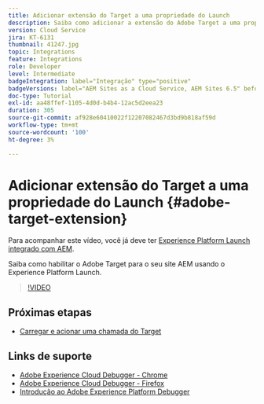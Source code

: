 ```yaml
---
title: Adicionar extensão do Target a uma propriedade do Launch
description: Saiba como adicionar a extensão do Adobe Target a uma propriedade do Adobe Experience Platform Launch.
version: Cloud Service
jira: KT-6131
thumbnail: 41247.jpg
topic: Integrations
feature: Integrations
role: Developer
level: Intermediate
badgeIntegration: label="Integração" type="positive"
badgeVersions: label="AEM Sites as a Cloud Service, AEM Sites 6.5" before-title="false"
doc-type: Tutorial
exl-id: aa48ffef-1105-4d0d-b4b4-12ac5d2eea23
duration: 305
source-git-commit: af928e60410022f12207082467d3bd9b818af59d
workflow-type: tm+mt
source-wordcount: '100'
ht-degree: 3%

---
```


# Adicionar extensão do Target a uma propriedade do Launch {#adobe-target-extension}

Para acompanhar este vídeo, você já deve ter [Experience Platform Launch integrado com AEM](../experience-platform/data-collection/tags/overview.md).

Saiba como habilitar o Adobe Target para o seu site AEM usando o Experience Platform Launch.

>[!VIDEO](https://video.tv.adobe.com/v/41247?quality=12&learn=on)

## Próximas etapas

+ [Carregar e acionar uma chamada do Target](./load-and-fire-target.md)

## Links de suporte

+ [Adobe Experience Cloud Debugger - Chrome](https://chrome.google.com/webstore/detail/adobe-experience-platform/bfnnokhpnncpkdmbokanobigaccjkpob)
+ [Adobe Experience Cloud Debugger - Firefox](https://addons.mozilla.org/en-US/firefox/addon/adobe-experience-platform-dbg/)
+ [Introdução ao Adobe Experience Platform Debugger](https://experienceleague.adobe.com/docs/platform-learn/data-collection/debugger/overview.html)
